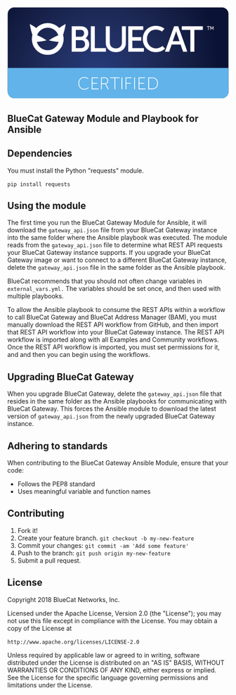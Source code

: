 ![alt text](bluecat-certified-logo-Sept10.png "bluecat-certified-logo-Sept10")

## BlueCat Gateway Module and Playbook for Ansible

## Dependencies

You must install the Python "requests" module.

```
pip install requests
```

## Using the module

The first time you run the BlueCat Gateway Module for Ansible, it will download the `gateway_api.json` file from your BlueCat Gateway instance into the same folder where the Ansible playbook was executed.
The module reads from the `gateway_api.json` file to determine what REST API requests your BlueCat Gateway instance supports.
If you upgrade your BlueCat Gateway image or want to connect to a different BlueCat Gateway instance, delete the `gateway_api.json` file in the same folder as the Ansible playbook.

BlueCat recommends that you should not often change variables in `external_vars.yml.` The variables should be set once, and then used with multiple playbooks.

To allow the Ansible playbook to consume the REST APIs within a workflow to call BlueCat Gateway and BlueCat Address Manager (BAM), you must manually download the REST API workflow from GitHub, and then import that REST API workflow into your BlueCat Gateway instance. The REST API workflow is imported along with all Examples and Community workflows. Once the REST API workflow is imported, you must set permissions for it, and and then you can begin using the workflows.

## Upgrading BlueCat Gateway

When you upgrade BlueCat Gateway, delete the `gateway_api.json` file that resides in the same folder as the Ansible playbooks for communicating with BlueCat Gateway.
This forces the Ansible module to download the latest version of `gateway_api.json` from the newly upgraded BlueCat Gateway instance.

## Adhering to standards
When contributing to the BlueCat Gateway Ansible Module, ensure that your code:
- Follows the PEP8 standard
- Uses meaningful variable and function names

## Contributing

1. Fork it!
2. Create your feature branch. `git checkout -b my-new-feature`
3. Commit your changes: `git commit -am 'Add some feature'`
4. Push to the branch: `git push origin my-new-feature`
5. Submit a pull request.

## License

Copyright 2018 BlueCat Networks, Inc.

Licensed under the Apache License, Version 2.0 (the "License");
you may not use this file except in compliance with the License.
You may obtain a copy of the License at

    http://www.apache.org/licenses/LICENSE-2.0

Unless required by applicable law or agreed to in writing, software
distributed under the License is distributed on an "AS IS" BASIS,
WITHOUT WARRANTIES OR CONDITIONS OF ANY KIND, either express or implied.
See the License for the specific language governing permissions and
limitations under the License.
